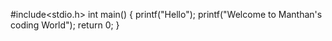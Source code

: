 #include<stdio.h>
int main()
{
printf("Hello");
printf("Welcome to Manthan's coding World");
return 0;
}
